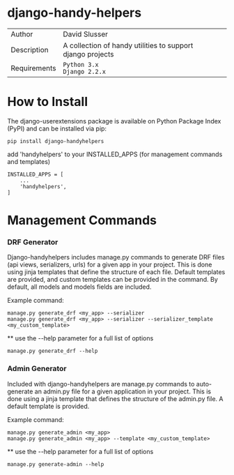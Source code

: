 # django-handy-helpers

| | | |
|--------------|------|---|
| Author       | David Slusser |   |
| Description  | A collection of handy utilities to support django projects |   |
| Requirements | `Python 3.x`<br>`Django 2.2.x` |   |


# How to Install
The django-userextensions package is available on Python Package Index (PyPI) and can be installed via pip:

    pip install django-handyhelpers
    

add 'handyhelpers' to your INSTALLED_APPS (for management commands and templates)

    INSTALLED_APPS = [
        ...
        'handyhelpers',
    ]


# Management Commands 

### DRF Generator
Django-handyhelpers includes manage.py commands to generate DRF files (api views, serializers, urls) for a given app in your project.
This is done using jinja templates that define the structure of each file. Default templates are provided, and custom templates 
can be provided in the command. By default, all models and models fields are included.  

Example command:

    manage.py generate_drf <my_app> --serializer
    manage.py generate_drf <my_app> --serializer --serializer_template <my_custom_template>

** use the --help parameter for a full list of options

    manage.py generate_drf --help



### Admin Generator
Included with django-handyhelpers are manage.py commands to auto-generate an admin.py file for a given application in 
your project. This is done using a jinja template that defines the structure of the admin.py file. A default template is 
provided. 

Example command:

    manage.py generate_admin <my_app>
    manage.py generate_admin <my_app> --template <my_custom_template>
    
** use the --help parameter for a full list of options
 
    manage.py generate-admin --help     
